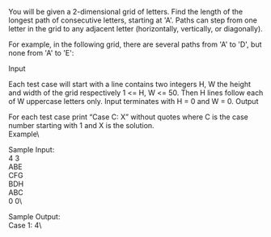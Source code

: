 You will be given a 2-dimensional grid of letters. Find the length of the longest path of consecutive letters, starting at 'A'. Paths can step from one letter in the grid to any adjacent letter (horizontally, vertically, or diagonally).

For example, in the following grid, there are several paths from 'A' to 'D', but none from 'A' to 'E':

Input

Each test case will start with a line contains two integers H, W the height and width of the grid respectively 1 <= H, W <= 50. Then H lines follow each of W uppercase letters only. Input terminates with H = 0 and W = 0.
Output

For each test case print “Case C: X” without quotes where C is the case number starting with 1 and X is the solution.\
Example\

Sample Input:\
4 3\
ABE\
CFG\
BDH\
ABC\
0 0\

Sample Output:\
Case 1: 4\